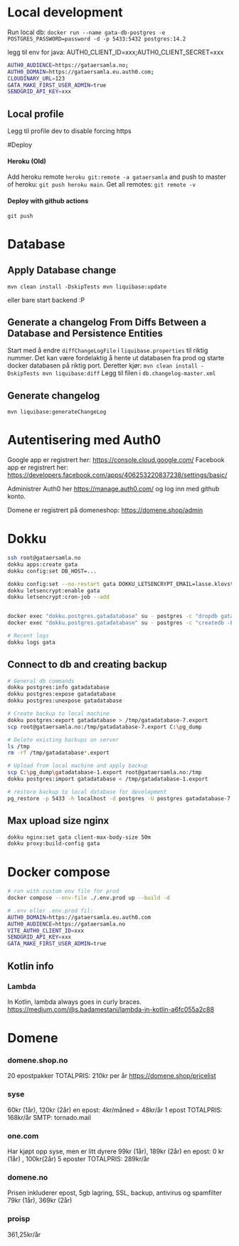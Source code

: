 # Local development
Run local db: 
``docker run --name gata-db-postgres -e POSTGRES_PASSWORD=password -d -p 5433:5432 postgres:14.2``

legg til env for java: AUTH0_CLIENT_ID=xxx;AUTH0_CLIENT_SECRET=xxx

```bash
AUTH0_AUDIENCE=https://gataersamla.no;
AUTH0_DOMAIN=https://gataersamla.eu.auth0.com;
CLOUDINARY_URL=123
GATA_MAKE_FIRST_USER_ADMIN=true
SENDGRID_API_KEY=xxx
```

## Local profile
Legg til profile dev to disable forcing https

#Deploy
#### Heroku (Old)
Add heroku remote ``heroku git:remote -a gataersamla`` and push to master of heroku: `git push heroku main`.
Get all remotes: ``git remote -v``
#### Deploy with github actions
``
 git push
``
# Database
## Apply Database change
``
mvn clean install -DskipTests
mvn liquibase:update
``

eller bare start backend :P

## Generate a changelog From Diffs Between a Database and Persistence Entities
Start med å endre ``diffChangeLogFile`` i `liquibase.properties` til riktig nummer.
Det kan være fordelaktig å hente ut databasen fra prod og starte docker databasen på riktig port.
Deretter kjør:
``
mvn clean install -DskipTests
mvn liquibase:diff
``
Legg til filen i ``db.changelog-master.xml``

## Generate changelog
``mvn liquibase:generateChangeLog``

# Autentisering med Auth0
Google app er registrert her: https://console.cloud.google.com/
Facebook app er registrert her: https://developers.facebook.com/apps/406253220837238/settings/basic/

Administrer Auth0 her https://manage.auth0.com/ og log inn med github konto.

Domene er registrert på domeneshop: https://domene.shop/admin

# Dokku
````bash
ssh root@gataersamla.no
dokku apps:create gata
dokku config:set DB_HOST=...

dokku config:set --no-restart gata DOKKU_LETSENCRYPT_EMAIL=lasse.klovstad@gmail.com
dokku letsencrypt:enable gata
dokku letsencrypt:cron-job --add


docker exec "dokku.postgres.gatadatabase" su - postgres -c "dropdb gatadatabase"
docker exec "dokku.postgres.gatadatabase" su - postgres -c "createdb -E utf8  gatadatabase"

# Recent logs
dokku logs gata
````

## Connect to db and creating backup
````bash
# General db commands
dokku postgres:info gatadatabase
dokku postgres:expose gatadatabase
dokku postgres:unexpose gatadatabase

# Create backup to local machine
dokku postgres:export gatadatabase > /tmp/gatadatabase-7.export
scp root@gataersamla.no:/tmp/gatadatabase-7.export C:\pg_dump

# Delete existing backups on server
ls /tmp
rm -rf /tmp/gatadatabase*.export

# Upload from local machine and apply backup
scp C:\pg_dump\gatadatabase-1.export root@gataersamla.no:/tmp
dokku postgres:import gatadatabase < /tmp/gatadatabase-1.export

# restore backup to local database for development
pg_restore -p 5433 -h localhost -d postgres -U postgres gatadatabase-7.export
````

## Max upload size nginx
```bash
dokku nginx:set gata client-max-body-size 50m
dokku proxy:build-config gata
```

# Docker compose
````bash
# run with custom env file for prod
docker compose --env-file ./.env.prod up --build -d

# .env eller .env.prod fil:
AUTH0_DOMAIN=https://gataersamla.eu.auth0.com
AUTH0_AUDIENCE=https://gataersamla.no
VITE_AUTH0_CLIENT_ID=xxx
SENDGRID_API_KEY=xxx
GATA_MAKE_FIRST_USER_ADMIN=true
````

## Kotlin info
### Lambda
In Kotlin, lambda always goes in curly braces. https://medium.com/@s.badamestani/lambda-in-kotlin-a6fc055a2c88

# Domene
### domene.shop.no
20 epostpakker
TOTALPRIS: 210kr per år
https://domene.shop/pricelist
### syse
60kr (1år), 120kr (2år) en epost: 4kr/måned = 48kr/år 1 epost
TOTALPRIS: 168kr/år
SMTP: tornado.mail
### one.com
Har kjøpt opp syse, men er litt dyrere
99kr (1år), 189kr (2år) en epost: 0 kr (1år) , 100kr(2år) 5 eposter
TOTALPRIS: 289kr/år
### domene.no
Prisen inkluderer epost, 5gb lagring,
SSL, backup, antivirus og spamfilter
79kr (1år), 369kr (2år)

### proisp
361,25kr/år

